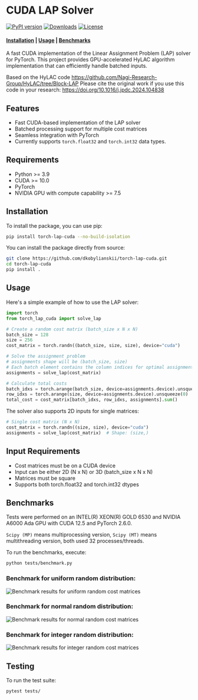# CUDA LAP Solver
[![PyPI version](https://badge.fury.io/py/torch-lap-cuda.svg)](https://badge.fury.io/py/torch-lap-cuda)
[![Downloads](https://static.pepy.tech/badge/torch-lap-cuda)](https://pepy.tech/project/torch-lap-cuda)
[![License](https://img.shields.io/badge/MIT-blue.svg)](https://opensource.org/licenses/MIT)

<h4 align="left">
    <p>
        <a href="#Installation">Installation</a> |
        <a href="#Usage">Usage</a> |
        <a href="#Benchmarks">Benchmarks</a>
    <p>
</h4>

A fast CUDA implementation of the Linear Assignment Problem (LAP) solver for PyTorch. This project provides GPU-accelerated HyLAC algorithm implementation that can efficiently handle batched inputs.

Based on the HyLAC code https://github.com/Nagi-Research-Group/HyLAC/tree/Block-LAP
Please cite the original work if you use this code in your research:  https://doi.org/10.1016/j.jpdc.2024.104838 

## Features

- Fast CUDA-based implementation of the LAP solver 
- Batched processing support for multiple cost matrices
- Seamless integration with PyTorch
- Currently supports `torch.float32` and `torch.int32` data types.

## Requirements

- Python >= 3.9
- CUDA >= 10.0
- PyTorch
- NVIDIA GPU with compute capability >= 7.5

## Installation

To install the package, you can use pip:

```bash
pip install torch-lap-cuda --no-build-isolation
```

You can install the package directly from source:

```bash
git clone https://github.com/dkobylianskii/torch-lap-cuda.git
cd torch-lap-cuda
pip install .
```

## Usage

Here's a simple example of how to use the LAP solver:

```python
import torch
from torch_lap_cuda import solve_lap

# Create a random cost matrix (batch_size x N x N)
batch_size = 128
size = 256
cost_matrix = torch.randn((batch_size, size, size), device="cuda")

# Solve the assignment problem
# assignments shape will be (batch_size, size)
# Each batch element contains the column indices for optimal assignment
assignments = solve_lap(cost_matrix)

# Calculate total costs
batch_idxs = torch.arange(batch_size, device=assignments.device).unsqueeze(1)
row_idxs = torch.arange(size, device=assignments.device).unsqueeze(0)
total_cost = cost_matrix[batch_idxs, row_idxs, assignments].sum()
```

The solver also supports 2D inputs for single matrices:

```python
# Single cost matrix (N x N)
cost_matrix = torch.randn((size, size), device="cuda")
assignments = solve_lap(cost_matrix)  # Shape: (size,)
```

## Input Requirements

- Cost matrices must be on a CUDA device
- Input can be either 2D (N x N) or 3D (batch_size x N x N) 
- Matrices must be square
- Supports both torch.float32 and torch.int32 dtypes

## Benchmarks

Tests were performed on an INTEL(R) XEON(R) GOLD 6530 and NVIDIA A6000 Ada GPU with CUDA 12.5 and PyTorch 2.6.0.

`Scipy (MP)` means multiprocessing version, `Scipy (MT)` means multithreading version, both used 32 processes/threads.

To run the benchmarks, execute:

```bash
python tests/benchmark.py
```

### Benchmark for uniform random distribution:

![Benchmark results for uniform random cost matrices](figs/benchmark_uniform.png)

### Benchmark for normal random distribution:

![Benchmark results for normal random cost matrices](figs/benchmark_normal.png)

### Benchmark for integer random distribution:

![Benchmark results for integer random cost matrices](figs/benchmark_integer.png)

## Testing

To run the test suite:

```bash
pytest tests/
```
